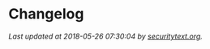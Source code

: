 # Changelog

_Last updated at 2018-05-26 07:30:04 by [securitytext.org](https://securitytext.org)._
